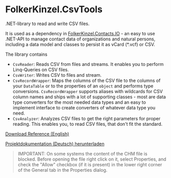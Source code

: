 # FolkerKinzel.CsvTools
.NET-library to read and write CSV files. 

It is used as a dependency in [FolkerKinzel.Contacts.IO](https://www.nuget.org/packages/FolkerKinzel.Contacts.IO/) - an easy to use .NET-API to manage contact data of organizations and natural persons, including a data model and classes to persist it as vCard (*.vcf) or CSV.

The library contains
* `CsvReader`: Reads CSV from files and streams. It enables you to perform Linq-Queries on CSV files.
* `CsvWriter`: Writes CSV to files and stream.
* `CsvRecordWrapper`: Maps the columns of the CSV file to the columns of your `DataTable` or to the properties of an `object` and performs type conversions. `CsvRecordWrapper` supports aliases with wildcards for CSV column names and ships with a lot of supporting classes - most are data type converters for the most needed data types and an easy to implement interface to create converters of whatever data type you need.
* `CsvAnalyzer`: Analyzes CSV files to get the right parameters for proper reading. This enables you, to read
CSV files, that don't fit the standard.



[Download Reference (English)](https://github.com/FolkerKinzel/CsvTools/blob/master/ProjectReference/1.5.0-rc/FolkerKinzel.CsvTools.en.chm)

[Projektdokumentation (Deutsch) herunterladen](https://github.com/FolkerKinzel/CsvTools/blob/master/ProjectReference/1.5.0-rc/FolkerKinzel.CsvTools.de.chm)

> IMPORTANT: On some systems the content of the CHM file is blocked. Before opening the file right click on it, select Properties, and check the "Allow" checkbox (if it is present) in the lower right corner of the General tab in the Properties dialog.


